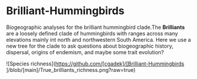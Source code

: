 # Brilliant-Hummingbirds
Biogeographic analyses for the brilliant hummingbird clade.The **Brilliants** are a loosely defined clade of hummingbirds with ranges across many elevations mainly int north and northwestern South America. Here we use a new tree for the clade to ask questions about biogeographic history, dispersal, origins of endemism, and maybe some trait evolution?

![Species richness](https://github.com/[cgadek]/[Brilliant-Hummingbirds
]/blob/[main]/True_brilliants_richness.png?raw=true)
